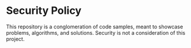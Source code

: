 # Security Policy

This repository is a conglomeration of code samples, meant to showcase problems, algorithms, and solutions. Security is not a consideration of this project.
